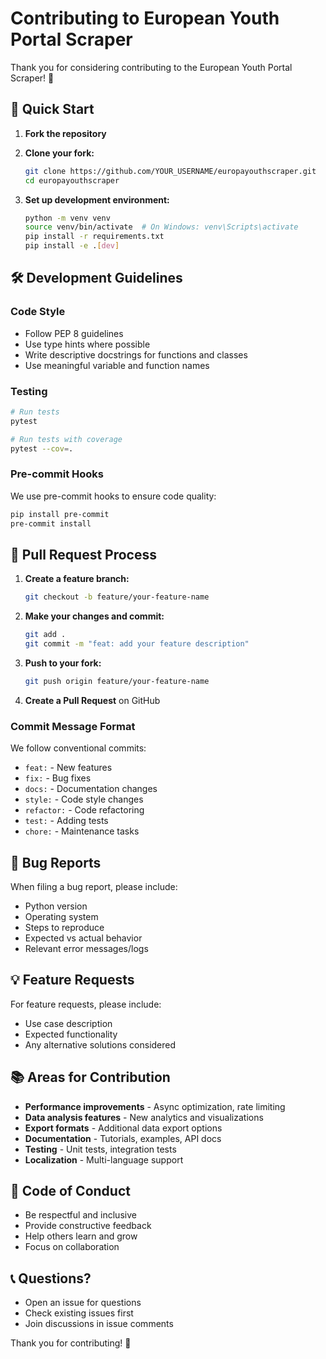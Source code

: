 # Contributing to European Youth Portal Scraper

Thank you for considering contributing to the European Youth Portal Scraper! 🎉

## 🚀 Quick Start

1. **Fork the repository**
2. **Clone your fork:**
   ```bash
   git clone https://github.com/YOUR_USERNAME/europayouthscraper.git
   cd europayouthscraper
   ```

3. **Set up development environment:**
   ```bash
   python -m venv venv
   source venv/bin/activate  # On Windows: venv\Scripts\activate
   pip install -r requirements.txt
   pip install -e .[dev]
   ```

## 🛠️ Development Guidelines

### Code Style
- Follow PEP 8 guidelines
- Use type hints where possible
- Write descriptive docstrings for functions and classes
- Use meaningful variable and function names

### Testing
```bash
# Run tests
pytest

# Run tests with coverage
pytest --cov=.
```

### Pre-commit Hooks
We use pre-commit hooks to ensure code quality:
```bash
pip install pre-commit
pre-commit install
```

## 📝 Pull Request Process

1. **Create a feature branch:**
   ```bash
   git checkout -b feature/your-feature-name
   ```

2. **Make your changes and commit:**
   ```bash
   git add .
   git commit -m "feat: add your feature description"
   ```

3. **Push to your fork:**
   ```bash
   git push origin feature/your-feature-name
   ```

4. **Create a Pull Request** on GitHub

### Commit Message Format
We follow conventional commits:
- `feat:` - New features
- `fix:` - Bug fixes
- `docs:` - Documentation changes
- `style:` - Code style changes
- `refactor:` - Code refactoring
- `test:` - Adding tests
- `chore:` - Maintenance tasks

## 🐛 Bug Reports

When filing a bug report, please include:
- Python version
- Operating system
- Steps to reproduce
- Expected vs actual behavior
- Relevant error messages/logs

## 💡 Feature Requests

For feature requests, please include:
- Use case description
- Expected functionality
- Any alternative solutions considered

## 📚 Areas for Contribution

- **Performance improvements** - Async optimization, rate limiting
- **Data analysis features** - New analytics and visualizations
- **Export formats** - Additional data export options
- **Documentation** - Tutorials, examples, API docs
- **Testing** - Unit tests, integration tests
- **Localization** - Multi-language support

## 🤝 Code of Conduct

- Be respectful and inclusive
- Provide constructive feedback
- Help others learn and grow
- Focus on collaboration

## 📞 Questions?

- Open an issue for questions
- Check existing issues first
- Join discussions in issue comments

Thank you for contributing! 🙏 